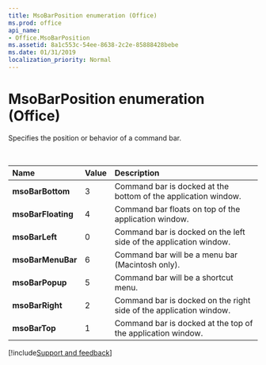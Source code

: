 ```yaml
---
title: MsoBarPosition enumeration (Office)
ms.prod: office
api_name:
- Office.MsoBarPosition
ms.assetid: 8a1c553c-54ee-8638-2c2e-85888428bebe
ms.date: 01/31/2019
localization_priority: Normal
---
```



# MsoBarPosition enumeration (Office)

Specifies the position or behavior of a command bar.

<br/>

|Name|Value|Description|
|:-----|:-----|:-----|
|**msoBarBottom**|3|Command bar is docked at the bottom of the application window.|
|**msoBarFloating**|4|Command bar floats on top of the application window.|
|**msoBarLeft**|0|Command bar is docked on the left side of the application window.|
|**msoBarMenuBar**|6|Command bar will be a menu bar (Macintosh only).|
|**msoBarPopup**|5|Command bar will be a shortcut menu.|
|**msoBarRight**|2|Command bar is docked on the right side of the application window.|
|**msoBarTop**|1|Command bar is docked at the top of the application window.|

[!include[Support and feedback](~/includes/feedback-boilerplate.md)]